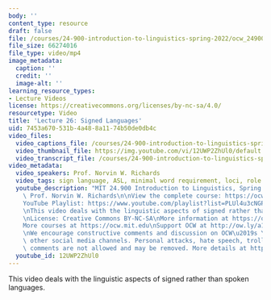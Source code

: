 ```yaml
---
body: ''
content_type: resource
draft: false
file: /courses/24-900-introduction-to-linguistics-spring-2022/ocw_24900_lecture26_2022may10_360p_16_9.mp4
file_size: 66274016
file_type: video/mp4
image_metadata:
  caption: ''
  credit: ''
  image-alt: ''
learning_resource_types:
- Lecture Videos
license: https://creativecommons.org/licenses/by-nc-sa/4.0/
resourcetype: Video
title: 'Lecture 26: Signed Languages'
uid: 7453a670-531b-4a48-8a11-74b50de0db4c
video_files:
  video_captions_file: /courses/24-900-introduction-to-linguistics-spring-2022/1b7TZWEkidhukCE_FYZbnFFTFahpMjnuk_transcript.webvtt
  video_thumbnail_file: https://img.youtube.com/vi/12UWP2ZhUl0/default.jpg
  video_transcript_file: /courses/24-900-introduction-to-linguistics-spring-2022/1b7TZWEkidhukCE_FYZbnFFTFahpMjnuk_transcript.pdf
video_metadata:
  video_speakers: Prof. Norvin W. Richards
  video_tags: sign language, ASL, minimal word requirement, loci, role shift
  youtube_description: "MIT 24.900 Introduction to Linguistics, Spring 2022\nInstructor:\
    \ Prof. Norvin W. Richards\n\nView the complete course: https://ocw.mit.edu/courses/24-900-introduction-to-linguistics-spring-2022/\n\
    YouTube Playlist: https://www.youtube.com/playlist?list=PLUl4u3cNGP63BZGNOqrF2qf_yxOjuG35j\n\
    \nThis video deals with the linguistic aspects of signed rather than spoken languages.\n\
    \nLicense: Creative Commons BY-NC-SA\nMore information at https://ocw.mit.edu/terms\n\
    More courses at https://ocw.mit.edu\nSupport OCW at http://ow.ly/a1If50zVRlQ\n\
    \nWe encourage constructive comments and discussion on OCW\u2019s YouTube and\
    \ other social media channels. Personal attacks, hate speech, trolling, and inappropriate\
    \ comments are not allowed and may be removed. More details at https://ocw.mit.edu/comments.\n"
  youtube_id: 12UWP2ZhUl0
---
```

This video deals with the linguistic aspects of signed rather than spoken languages.
